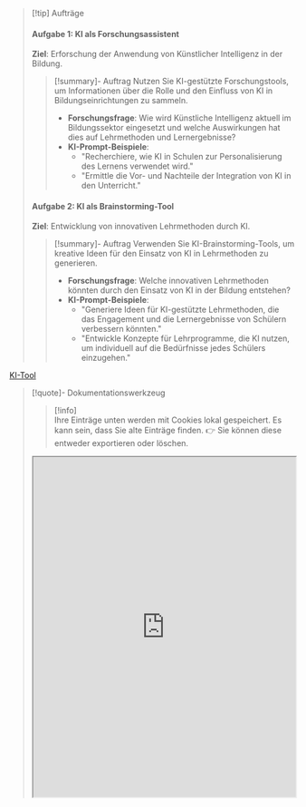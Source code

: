 >[!tip] Aufträge
>#### Aufgabe 1: KI als Forschungsassistent
> **Ziel**: Erforschung der Anwendung von Künstlicher Intelligenz in der Bildung.
>>[!summary]- Auftrag
>>Nutzen Sie KI-gestützte Forschungstools, um Informationen über die Rolle und den Einfluss von KI in Bildungseinrichtungen zu sammeln.
>> - **Forschungsfrage**: Wie wird Künstliche Intelligenz aktuell im Bildungssektor eingesetzt und welche Auswirkungen hat dies auf Lehrmethoden und Lernergebnisse?
>> - **KI-Prompt-Beispiele**:
>>     - "Recherchiere, wie KI in Schulen zur Personalisierung des Lernens verwendet wird."
>>     - "Ermittle die Vor- und Nachteile der Integration von KI in den Unterricht."
>
>#### Aufgabe 2: KI als Brainstorming-Tool
> **Ziel**: Entwicklung von innovativen Lehrmethoden durch KI.
>>[!summary]- Auftrag
>>Verwenden Sie KI-Brainstorming-Tools, um kreative Ideen für den Einsatz von KI in Lehrmethoden zu generieren.
>> - **Forschungsfrage**: Welche innovativen Lehrmethoden könnten durch den Einsatz von KI in der Bildung entstehen?
>> - **KI-Prompt-Beispiele**:
>>     - "Generiere Ideen für KI-gestützte Lehrmethoden, die das Engagement und die Lernergebnisse von Schülern verbessern könnten."
>>     - "Entwickle Konzepte für Lehrprogramme, die KI nutzen, um individuell auf die Bedürfnisse jedes Schülers einzugehen."



[KI-Tool](https://tools.fobizz.com/p/login)

>[!quote]- Dokumentationswerkzeug
>>[!info]  
>Ihre Einträge unten werden mit Cookies lokal gespeichert. Es kann sein, dass Sie alte Einträge finden. 
>👉 Sie können diese entweder exportieren oder löschen.
><iframe width="100%" height="600" src="https://app.Lumi.education/run/HvNdGA" allowfullscreen allow="geolocation *; autoplay; encrypted-media"></iframe>

